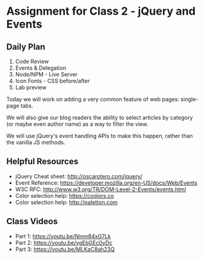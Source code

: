 # Assignment for Class 2 - jQuery and Events
## Daily Plan

1. Code Review
2. Events & Delegation
3. Node/NPM - Live Server
4. Icon Fonts - CSS before/after
5. Lab preview

Today we will work on adding a very common feature of web pages: single-page tabs.

We will also give our blog readers the ability to select articles by category (or maybe even author name) as a way to filter the view.

We will use jQuery's event handling APIs to make this happen, rather than the vanilla JS methods.

## Helpful Resources
 - jQuery Cheat sheet: http://oscarotero.com/jquery/
 - Event Reference: https://developer.mozilla.org/en-US/docs/Web/Events
 - W3C RFC: http://www.w3.org/TR/DOM-Level-2-Events/events.html
 - Color selection help: https://coolors.co
 - Color selection help: http://paletton.com

## Class Videos
- Part 1: https://youtu.be/Ninm84xG7Lk
- Part 2: https://youtu.be/vgEbGEc0yDc
- Part 3: https://youtu.be/MLKaC8ah23Q
